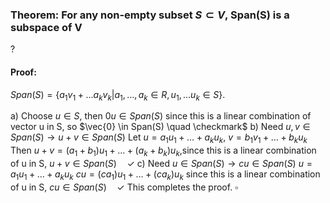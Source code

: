 ### Theorem: For any non-empty subset $S \subset V$, Span(S) is a subspace of V
?
#### Proof: 
$Span(S) = \{a_{1}v_{1}+\dots a_{k}v_{k}|a_{1},\dots,a_{k} \in R, u_{1},\dots u_{k} \in S\}$.

a) Choose $u \in S$, then $0u \in Span(S)$ since this is a linear combination of vector u in S, so $\vec{0} \in Span(S) \quad \checkmark$
b) Need $u,v \in Span(S) \to u+v \in Span(S)$
Let $u = a_{1}u_{1}+\dots+a_{k}u_{k}$, $v=b_{1}v_{1}+\dots+b_{k}u_{k}$
Then $u+v=(a_{1}+b_{1})u_{1}+\dots+(a_{k}+b_{k})u_{k}$,since this is a linear combination of u in S, $u+v \in Span(S) \quad \checkmark$
c) Need $u \in Span(S) \to cu \in Span(S)$
$u = a_{1}u_{1}+\dots+a_{k}u_{k}$
$cu = (ca_{1})u_{1}+\dots+(ca_{k})u_{k}$ since this is a linear combination of u in S, $cu \in Span(S) \quad \checkmark$
This completes the proof. $\square$
